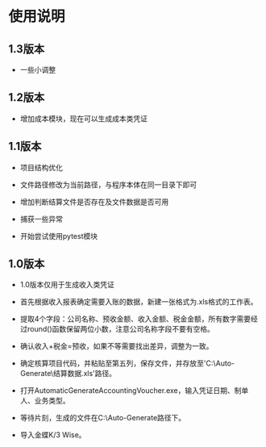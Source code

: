 # 使用说明

## 1.3版本

- 一些小调整

## 1.2版本

- 增加成本模块，现在可以生成成本类凭证

## 1.1版本

- 项目结构优化

- 文件路径修改为当前路径，与程序本体在同一目录下即可

- 增加判断结算文件是否存在及文件数据是否可用

- 捕获一些异常

- 开始尝试使用pytest模块

## 1.0版本

- 1.0版本仅用于生成收入类凭证

- 首先根据收入报表确定需要入账的数据，新建一张格式为.xls格式的工作表。

- 提取4个字段：公司名称、预收金额、收入金额、税金金额，所有数字需要经过round()函数保留两位小数，注意公司名称字段不要有空格。

- 确认收入+税金=预收，如果不等需要找出差异，调整为一致。

- 确定核算项目代码，并粘贴至第五列，保存文件，并存放至'C:\Auto-Generate\结算数据.xls'路径。

- 打开AutomaticGenerateAccountingVoucher.exe，输入凭证日期、制单人、业务类型。

- 等待片刻，生成的文件在C:\Auto-Generate路径下。

- 导入金蝶K/3 Wise。